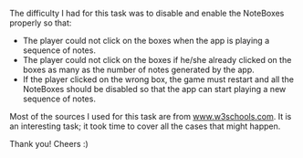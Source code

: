 The difficulty I had for this task was to disable and enable the NoteBoxes properly so that:
+ The player could not click on the boxes when the app is playing a sequence of notes.
+ The player could not click on the boxes if he/she already clicked on the boxes as many as the number of notes generated by the app.
+ If the player clicked on the wrong box, the game must restart and all the NoteBoxes should be disabled so that the app can start playing a new sequence of notes.

Most of the sources I used for this task are from www.w3schools.com. It is an interesting task; it took time to cover all the cases that might happen.

Thank you! Cheers :)